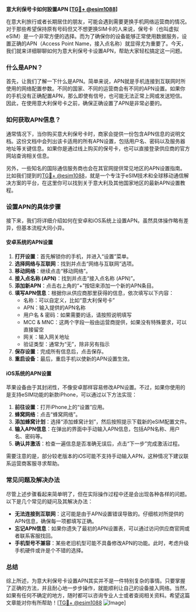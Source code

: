 **意大利保号卡如何設置APN [[TG💪+ @esim1088](https://t.me/s/esim1088)]**

在意大利旅行或者长期居住的朋友，可能会遇到需要更换手机网络运营商的情况。对于那些希望保持原有号码但又不想更换SIM卡的人来说，保号卡（也叫虚拟eSIM）是一个非常方便的选择。而为了确保你的设备能够正常使用数据服务，设置正确的APN（Access Point Name，接入点名称）就显得尤为重要了。今天，我们就来详细聊聊如何为意大利保号卡设置APN，帮助大家轻松搞定这一问题。

### 什么是APN？

首先，让我们了解一下什么是APN。简单来说，APN就是手机连接到互联网时所使用的网络配置参数。不同的国家、不同的运营商会有不同的APN设置。如果你的手机没有正确配置APN，那么即使有信号，也可能无法正常上网或发送短信。因此，在使用意大利保号卡之前，确保正确设置了APN是非常必要的。

### 如何获取APN信息？

通常情况下，当你购买意大利保号卡时，商家会提供一份包含APN信息的说明文档。这份文档中会列出该卡适用的所有APN设置，包括用户名、密码以及服务器地址等关键信息。如果你是通过线上购买的保号卡，也可以直接登录供应商的官方网站查询相关信息。

另外，一些知名的国际通信服务商也会在其官网提供常见地区的APN设置指南。比如我们提到的[TG💪+ @esim1088](https://t.me/s/esim1088)，就是一个专注于eSIM技术和全球移动通信解决方案的平台，在这里你可以找到关于意大利及其他国家地区的最新APN设置教程。

### 设置APN的具体步骤

接下来，我们将详细介绍如何在安卓和iOS系统上设置APN。虽然具体操作略有差异，但基本流程大同小异。

#### 安卓系统的APN设置

1. **打开设置**：首先解锁你的手机，并进入“设置”菜单。
2. **选择网络与互联网**：找到并点击“网络与互联网”选项。
3. **移动网络**：继续点击“移动网络”。
4. **接入点名称 (APN)**：找到并点击“接入点名称 (APN)”。
5. **添加新APN**：点击右上角的“+”按钮来添加一个新的APN条目。
6. **填写APN信息**：根据你从供应商那里获得的信息，依次填写以下内容：
   - 名称：可以自定义，比如“意大利保号卡”
   - APN：输入提供的APN名称
   - 用户名 & 密码：如果需要的话，请按照说明填写
   - MCC & MNC：这两个字段一般由运营商提供，如果没有特殊要求，可以直接留空
   - 网关：输入网关地址
   - 验证类型：通常为“无”，除非另有指示
7. **保存设置**：完成所有信息后，点击保存。
8. **重启设备**：最后，重启手机以使新的APN设置生效。

#### iOS系统的APN设置

苹果设备由于其封闭性，不像安卓那样容易修改APN设置。不过，如果你使用的是支持eSIM功能的新款iPhone，可以通过以下方法实现：

1. **前往设置**：打开iPhone上的“设置”应用。
2. **蜂窝网络**：点击“蜂窝网络”。
3. **添加蜂窝计划**：选择“添加蜂窝计划”，然后按照提示下载新的eSIM配置文件。
4. **输入APN信息**：在弹出的界面中手动输入APN信息，包括APN名称、用户名、密码等。
5. **确认并激活**：检查一遍信息是否准确无误后，点击“下一步”完成激活过程。

需要注意的是，部分较老版本的iOS可能不支持手动输入APN，这种情况下建议联系运营商客服寻求帮助。

### 常见问题及解决办法

尽管上述步骤看起来简单明了，但在实际操作过程中还是会出现各种各样的问题。以下是几个常见的疑问及其解决办法：

- **无法连接到互联网**：这可能是由于APN设置错误导致的。仔细核对所提供的APN信息，确保每一项都填写正确。
- **忘记APN信息**：如果你遗失了最初的APN设置表，可以通过访问供应商官网或者联系客服找回。
- **手机型号不兼容**：某些老旧机型可能不具备修改APN的功能。此时，考虑升级手机硬件或许是个不错的选择。

### 总结

综上所述，为意大利保号卡设置APN其实并不是一件特别复杂的事情。只要掌握了正确的方法，并且耐心地一步步操作，就能顺利让自己的设备接入网络。当然，如果有任何不确定的地方，随时都可以咨询专业人士或者查阅相关资料。希望这篇文章能对你有所帮助！[[TG💪+ @esim1088](https://t.me/s/esim1088) ![Image](https://i.postimg.cc/4NQfJmqS/Snipaste-2025-05-13-00-14-12.png)]